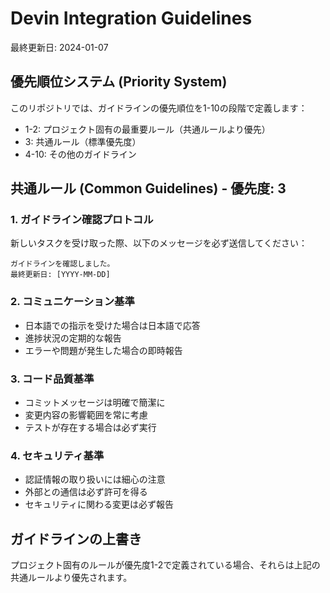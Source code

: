 # Devin Integration Guidelines

最終更新日: 2024-01-07

## 優先順位システム (Priority System)

このリポジトリでは、ガイドラインの優先順位を1-10の段階で定義します：
- 1-2: プロジェクト固有の最重要ルール（共通ルールより優先）
- 3: 共通ルール（標準優先度）
- 4-10: その他のガイドライン

## 共通ルール (Common Guidelines) - 優先度: 3

### 1. ガイドライン確認プロトコル
新しいタスクを受け取った際、以下のメッセージを必ず送信してください：

```
ガイドラインを確認しました。
最終更新日: [YYYY-MM-DD]
```

### 2. コミュニケーション基準
- 日本語での指示を受けた場合は日本語で応答
- 進捗状況の定期的な報告
- エラーや問題が発生した場合の即時報告

### 3. コード品質基準
- コミットメッセージは明確で簡潔に
- 変更内容の影響範囲を常に考慮
- テストが存在する場合は必ず実行

### 4. セキュリティ基準
- 認証情報の取り扱いには細心の注意
- 外部との通信は必ず許可を得る
- セキュリティに関わる変更は必ず報告

## ガイドラインの上書き
プロジェクト固有のルールが優先度1-2で定義されている場合、それらは上記の共通ルールより優先されます。
